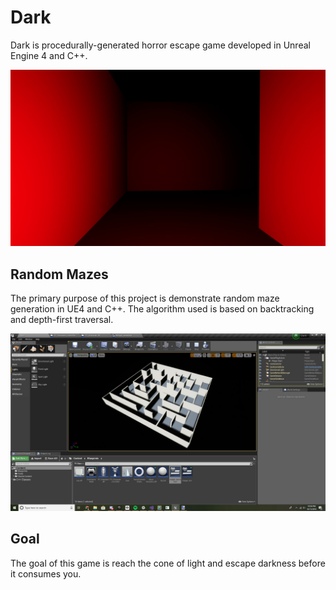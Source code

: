 # Dark
Dark is procedurally-generated horror escape game developed in Unreal Engine 4 and C++.

![Dark](media/dark.jpg)

## Random Mazes
The primary purpose of this project is demonstrate random maze generation in UE4 and C++. The algorithm used is based on backtracking and depth-first traversal.

![Maze](media/dark-maze.jpg)

## Goal
The goal of this game is reach the cone of light and escape darkness before it consumes you.